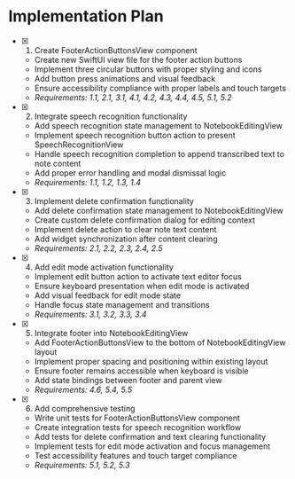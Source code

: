 # Implementation Plan

- [x] 1. Create FooterActionButtonsView component
  - Create new SwiftUI view file for the footer action buttons
  - Implement three circular buttons with proper styling and icons
  - Add button press animations and visual feedback
  - Ensure accessibility compliance with proper labels and touch targets
  - _Requirements: 1.1, 2.1, 3.1, 4.1, 4.2, 4.3, 4.4, 4.5, 5.1, 5.2_

- [x] 2. Integrate speech recognition functionality
  - Add speech recognition state management to NotebookEditingView
  - Implement speech recognition button action to present SpeechRecognitionView
  - Handle speech recognition completion to append transcribed text to note content
  - Add proper error handling and modal dismissal logic
  - _Requirements: 1.1, 1.2, 1.3, 1.4_

- [x] 3. Implement delete confirmation functionality
  - Add delete confirmation state management to NotebookEditingView
  - Create custom delete confirmation dialog for editing context
  - Implement delete action to clear note text content
  - Add widget synchronization after content clearing
  - _Requirements: 2.1, 2.2, 2.3, 2.4, 2.5_

- [x] 4. Add edit mode activation functionality
  - Implement edit button action to activate text editor focus
  - Ensure keyboard presentation when edit mode is activated
  - Add visual feedback for edit mode state
  - Handle focus state management and transitions
  - _Requirements: 3.1, 3.2, 3.3, 3.4_

- [x] 5. Integrate footer into NotebookEditingView
  - Add FooterActionButtonsView to the bottom of NotebookEditingView layout
  - Implement proper spacing and positioning within existing layout
  - Ensure footer remains accessible when keyboard is visible
  - Add state bindings between footer and parent view
  - _Requirements: 4.6, 5.4, 5.5_

- [x] 6. Add comprehensive testing
  - Write unit tests for FooterActionButtonsView component
  - Create integration tests for speech recognition workflow
  - Add tests for delete confirmation and text clearing functionality
  - Implement tests for edit mode activation and focus management
  - Test accessibility features and touch target compliance
  - _Requirements: 5.1, 5.2, 5.3_